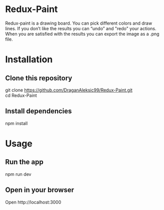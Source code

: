 # Redux-Paint

Redux-paint is a drawing board. You can pick different colors and draw lines. If you don’t like the results you can “undo” and "redo" your actions. When you are satisfied with the results you can export the image as a .png file.

# Installation

## Clone this repository
git clone https://github.com/DraganAleksic99/Redux-Paint.git  
cd Redux-Paint

## Install dependencies
npm install

# Usage

## Run the app
npm run dev

## Open in your browser
Open http://localhost:3000
